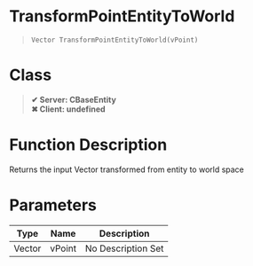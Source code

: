 # TransformPointEntityToWorld
> `Vector TransformPointEntityToWorld(vPoint)`
# Class
> __✔ Server: CBaseEntity__  
> __✖ Client: undefined__  
# Function Description
Returns the input Vector transformed from entity to world space
# Parameters
Type|Name|Description
--|--|--
Vector|vPoint|No Description Set
